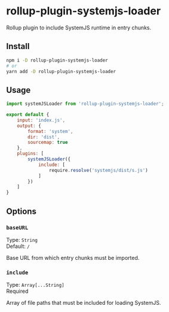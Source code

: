 # rollup-plugin-systemjs-loader

Rollup plugin to include SystemJS runtime in entry chunks.

## Install

```bash
npm i -D rollup-plugin-systemjs-loader
# or
yarn add -D rollup-plugin-systemjs-loader
```

## Usage

```js
import systemJSLoader from 'rollup-plugin-systemjs-loader';

export default {
    input: 'index.js',
    output: {
        format: 'system',
        dir: 'dist',
        sourcemap: true
    },
    plugins: [
        systemJSLoader({
            include: [
                require.resolve('systemjs/dist/s.js')
            ]
        })
    ]
}
```

## Options

### `baseURL`

Type: `String`<br>
Default: `/`

Base URL from which entry chunks must be imported.

### `include`

Type: `Array[...String]`<br>
Required

Array of file paths that must be included for loading SystemJS.

